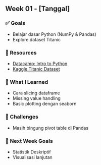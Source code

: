 ## Week 01 - [Tanggal]

### ✅ Goals
- Belajar dasar Python (NumPy & Pandas)
- Explore dataset Titanic

### 📘 Resources
- [Datacamp: Intro to Python](https://www.datacamp.com)
- [Kaggle Titanic Dataset](https://www.kaggle.com/c/titanic)

### 🧠 What I Learned
- Cara slicing dataframe
- Missing value handling
- Basic plotting dengan seaborn

### 🚧 Challenges
- Masih bingung pivot table di Pandas

### 📍 Next Week Goals
- Statistik Deskriptif
- Visualisasi lanjutan
